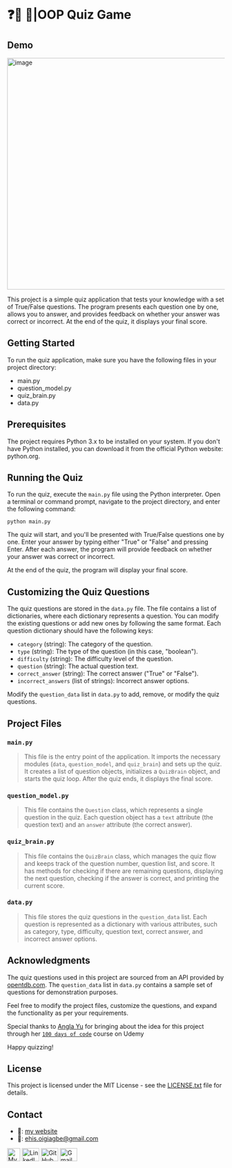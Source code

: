 # ❓🤔 💯|OOP Quiz Game

## Demo
<img width="535" alt="image" src="https://github.com/Ehiane/100_days_of_code_in_python-Projects/assets/79903725/92c5545d-33a6-4126-acfa-c907d449f5de">


This project is a simple quiz application that tests your knowledge with a set of True/False questions. The program presents each question one by one, allows you to answer, and provides feedback on whether your answer was correct or incorrect. At the end of the quiz, it displays your final score.

## Getting Started

To run the quiz application, make sure you have the following files in your project directory:

- main.py
- question_model.py
- quiz_brain.py
- data.py

## Prerequisites

The project requires Python 3.x to be installed on your system. If you don't have Python installed, you can download it from the official Python website: python.org.

## Running the Quiz

To run the quiz, execute the `main.py` file using the Python interpreter. Open a terminal or command prompt, navigate to the project directory, and enter the following command:

```shell
python main.py
```

The quiz will start, and you'll be presented with True/False questions one by one. Enter your answer by typing either "True" or "False" and pressing Enter. After each answer, the program will provide feedback on whether your answer was correct or incorrect.

At the end of the quiz, the program will display your final score.

## Customizing the Quiz Questions

The quiz questions are stored in the `data.py` file. The file contains a list of dictionaries, where each dictionary represents a question. You can modify the existing questions or add new ones by following the same format. Each question dictionary should have the following keys:

- `category` (string): The category of the question.
- `type` (string): The type of the question (in this case, "boolean").
- `difficulty` (string): The difficulty level of the question.
- `question` (string): The actual question text.
- `correct_answer` (string): The correct answer ("True" or "False").
- `incorrect_answers` (list of strings): Incorrect answer options.

Modify the `question_data` list in `data.py` to add, remove, or modify the quiz questions.

## Project Files

### `main.py`

> This file is the entry point of the application. It imports the necessary modules (`data`, `question_model`, and `quiz_brain`) and sets up the quiz. It creates a list of question objects, initializes a `QuizBrain` object, and starts the quiz loop. After the quiz ends, it displays the final score.

### `question_model.py`

> This file contains the `Question` class, which represents a single question in the quiz. Each question object has a `text` attribute (the question text) and an `answer` attribute (the correct answer).

### `quiz_brain.py`

> This file contains the `QuizBrain` class, which manages the quiz flow and keeps track of the question number, question list, and score. It has methods for checking if there are remaining questions, displaying the next question, checking if the answer is correct, and printing the current score.

### `data.py`

> This file stores the quiz questions in the `question_data` list. Each question is represented as a dictionary with various attributes, such as category, type, difficulty, question text, correct answer, and incorrect answer options.

## Acknowledgments

The quiz questions used in this project are sourced from an API provided by [opentdb.com](https://opentdb.com/). The `question_data` list in `data.py` contains a sample set of questions for demonstration purposes.

Feel free to modify the project files, customize the questions, and expand the functionality as per your requirements.

Special thanks to [Angla Yu](https://twitter.com/yu_angela) for bringing about the idea for this project through her [`100 days of code`](https://www.udemy.com/course/100-days-of-code/) course on Udemy



Happy quizzing!

## License

This project is licensed under the MIT License - see the [LICENSE.txt](LICENSE.txt) file for details.

## Contact
*  🔗: [my website](http://www.ehiane.info/) 
*  📧: ehis.oigiagbe@gmail.com
<p align="left">
    <a href="http://www.ehiane.info/" target="_blank"><img align="center" src="https://github.com/Ehiane/100_days_of_code_in_python-Projects/assets/79903725/55af3614-5f7d-4774-be46-e26a1d98f97d" alt="My Website" height="30" width="30" /></a>
    <a href="https://www.linkedin.com/in/ehiane-oigiagbe/" target="_blank"><img align="center" src="https://raw.githubusercontent.com/rahuldkjain/github-profile-readme-generator/master/src/images/icons/Social/linked-in-alt.svg" alt="LinkedIn" height="30" width="40" /></a>
    <a href="https://github.com/Ehiane" target="_blank"><img align="center" src="https://raw.githubusercontent.com/rahuldkjain/github-profile-readme-generator/master/src/images/icons/Social/github.svg" alt="GitHub" height="30" width="40" /></a>
    <a href="mailto:ehis.oigiagbe@gmail.com" target="_blank"><img align="center" src="https://github.com/Ehiane/100_days_of_code_in_python-Projects/assets/79903725/5018798f-b468-4411-897a-085da028be38" alt="Gmail" height="30" width="40" /></a>
</p>

